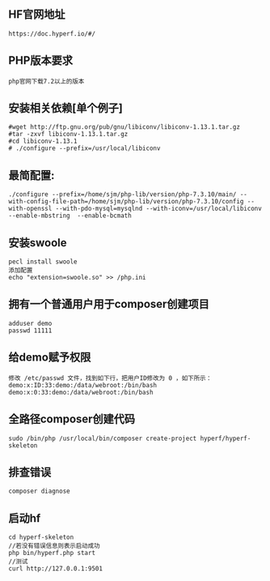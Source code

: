 ## HF官网地址
    https://doc.hyperf.io/#/
    
## PHP版本要求
    php官网下载7.2以上的版本
    
## 安装相关依赖[单个例子]
    #wget http://ftp.gnu.org/pub/gnu/libiconv/libiconv-1.13.1.tar.gz
    #tar -zxvf libiconv-1.13.1.tar.gz
    #cd libiconv-1.13.1
    # ./configure --prefix=/usr/local/libiconv

## 最简配置:
    ./configure --prefix=/home/sjm/php-lib/version/php-7.3.10/main/ --with-config-file-path=/home/sjm/php-lib/version/php-7.3.10/config --with-openssl --with-pdo-mysql=mysqlnd --with-iconv=/usr/local/libiconv --enable-mbstring  --enable-bcmath

## 安装swoole
    pecl install swoole
    添加配置
    echo "extension=swoole.so" >> /php.ini 

## 拥有一个普通用户用于composer创建项目
    adduser demo
    passwd 11111

## 给demo赋予权限
    修改 /etc/passwd 文件，找到如下行，把用户ID修改为 0 ，如下所示：
    demo:x:ID:33:demo:/data/webroot:/bin/bash
    demo:x:0:33:demo:/data/webroot:/bin/bash

## 全路径composer创建代码
    sudo /bin/php /usr/local/bin/composer create-project hyperf/hyperf-skeleton

## 排查错误
    composer diagnose

## 启动hf
    cd hyperf-skeleton
    //若没有错误信息则表示启动成功
    php bin/hyperf.php start
    //测试
    curl http://127.0.0.1:9501